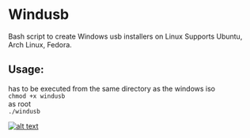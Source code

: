 # Windusb
Bash script to create Windows usb installers on Linux
Supports Ubuntu, Arch Linux, Fedora.  
## Usage:
has to be executed from the same directory as the windows iso  
``chmod +x windusb``  
as root  
``./windusb``

[![alt text](https://raw.githubusercontent.com/Broly1/Hackintosh-linux-Installer/master/pict/dogo.png)](https://youtu.be/kLKc8EJ5Qfc "Click here")

